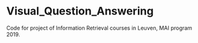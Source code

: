 # Visual_Question_Answering
Code for project of Information Retrieval courses in Leuven, MAI program 2019.
